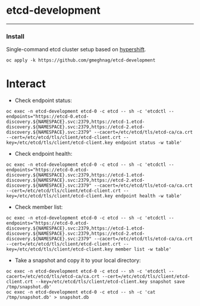 # etcd-development
---

### Install
Single-command etcd cluster setup based on [hypershift](https://github.com/openshift/hypershift).
~~~
oc apply -k https://github.com/gmeghnag/etcd-development
~~~

# Interact
- Check endpoint status:
~~~
oc exec -n etcd-development etcd-0 -c etcd -- sh -c 'etcdctl --endpoints="https://etcd-0.etcd-discovery.${NAMESPACE}.svc:2379,https://etcd-1.etcd-discovery.${NAMESPACE}.svc:2379,https://etcd-2.etcd-discovery.${NAMESPACE}.svc:2379" --cacert=/etc/etcd/tls/etcd-ca/ca.crt --cert=/etc/etcd/tls/client/etcd-client.crt --key=/etc/etcd/tls/client/etcd-client.key endpoint status -w table'
~~~
- Check endpoint health:
~~~
oc exec -n etcd-development etcd-0 -c etcd -- sh -c 'etcdctl --endpoints="https://etcd-0.etcd-discovery.${NAMESPACE}.svc:2379,https://etcd-1.etcd-discovery.${NAMESPACE}.svc:2379,https://etcd-2.etcd-discovery.${NAMESPACE}.svc:2379" --cacert=/etc/etcd/tls/etcd-ca/ca.crt --cert=/etc/etcd/tls/client/etcd-client.crt --key=/etc/etcd/tls/client/etcd-client.key endpoint health -w table'
~~~
- Check member list:
~~~
oc exec -n etcd-development etcd-0 -c etcd -- sh -c 'etcdctl --endpoints="https://etcd-0.etcd-discovery.${NAMESPACE}.svc:2379,https://etcd-1.etcd-discovery.${NAMESPACE}.svc:2379,https://etcd-2.etcd-discovery.${NAMESPACE}.svc:2379" --cacert=/etc/etcd/tls/etcd-ca/ca.crt --cert=/etc/etcd/tls/client/etcd-client.crt --key=/etc/etcd/tls/client/etcd-client.key member list -w table'
~~~
- Take a snapshot and copy it to your local directory:
~~~
oc exec -n etcd-development etcd-0 -c etcd -- sh -c 'etcdctl --cacert=/etc/etcd/tls/etcd-ca/ca.crt --cert=/etc/etcd/tls/client/etcd-client.crt --key=/etc/etcd/tls/client/etcd-client.key snapshot save /tmp/snapshot.db'
oc exec -n etcd-development etcd-0 -c etcd -- sh -c 'cat /tmp/snapshot.db' > snapshot.db
~~~